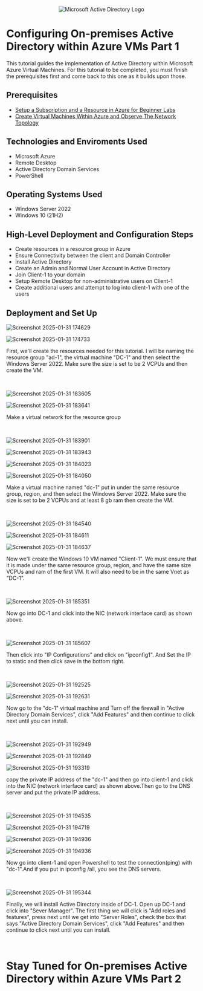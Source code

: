 <p align="center">
<img src="https://i.imgur.com/pU5A58S.png" alt="Microsoft Active Directory Logo"/>
</p>

<h1>Configuring On-premises Active Directory within Azure VMs Part 1</h1>
This tutorial guides the implementation of Active Directory within Microsoft Azure Virtual Machines. For this tutorial to be completed, you must finish the prerequisites first and come back to this one as it builds upon those.  <br />

<h2>Prerequisites</h2>

- [Setup a Subscription and a Resource in Azure for Beginner Labs](https://github.com/bvongpradith/setup-azure-sub-and-resource)
- [Create Virtual Machines Within Azure and Observe The Network Topology](https://github.com/bvongpradith/creating-azure-vm)

<h2>Technologies and Enviroments Used</h2>

- Microsoft Azure
- Remote Desktop
- Active Directory Domain Services
- PowerShell

<h2>Operating Systems Used </h2>

- Windows Server 2022
- Windows 10 (21H2)

<h2>High-Level Deployment and Configuration Steps</h2>

- Create resources in a resource group in Azure
- Ensure Connectivity between the client and Domain Controller
- Install Active Directory
- Create an Admin and Normal User Account in Active Directory
- Join Client-1 to your domain
- Setup Remote Desktop for non-administrative users on Client-1
- Create additional users and attempt to log into client-1 with one of the users

<h2>Deployment and Set Up</h2>

![Screenshot 2025-01-31 174629](https://github.com/user-attachments/assets/c5ab2be9-b483-4f83-b732-f51a22d2574a)

![Screenshot 2025-01-31 174733](https://github.com/user-attachments/assets/bed5eaa1-92c5-4c0b-8f13-635301ce3e2a)

<p>
First, we'll create the resources needed for this tutorial. I will be naming the resource group "ad-1", the virtual machine "DC-1" and then select the Windows Server 2022. Make sure the size is set to be 2 VCPUs and then create the VM.
</p>
<br />

![Screenshot 2025-01-31 183605](https://github.com/user-attachments/assets/efed5f5b-c607-4a15-aa05-c973ec759814)

![Screenshot 2025-01-31 183641](https://github.com/user-attachments/assets/d2ea1e88-8c85-41a0-9f48-b58df6150de9)

<p>
Make a virtual network for the resource group
</p>
<br />

![Screenshot 2025-01-31 183901](https://github.com/user-attachments/assets/074a82eb-b1ca-4b2b-9180-d9608b1e7349)

![Screenshot 2025-01-31 183943](https://github.com/user-attachments/assets/d6d94633-5b92-4ed8-a364-09afbe12720e)

![Screenshot 2025-01-31 184023](https://github.com/user-attachments/assets/b680c47f-ad77-4b9f-b2ba-af5e288567c6)

![Screenshot 2025-01-31 184050](https://github.com/user-attachments/assets/77ea4bac-0469-4e71-8aea-94ba3f386cc6)

<p>
Make a virtual machine named "dc-1" put in under the same resource group, region, and then select the Windows Server 2022. Make sure the size is set to be 2 VCPUs and at least 8 gb ram then create the VM.
</p>
<br />

![Screenshot 2025-01-31 184540](https://github.com/user-attachments/assets/613f3347-c58a-4057-97c1-7de281656ff9)

![Screenshot 2025-01-31 184611](https://github.com/user-attachments/assets/86a70676-ae38-40e4-a46d-6c4457aff039)

![Screenshot 2025-01-31 184637](https://github.com/user-attachments/assets/615c1524-adbe-4692-92c0-3e9d17b9788f)



<p>
Now we'll create the Windows 10 VM named "Client-1". We must ensure that it is made under the same resource group, region, and have the same size VCPUs and ram of the first VM. It will also need to be in the same Vnet as "DC-1".
</p>
<br />

![Screenshot 2025-01-31 185351](https://github.com/user-attachments/assets/37af0c7c-3110-40b1-83ed-4c8121ef3f27)

<p>
Now go into DC-1 and click into the NIC (network interface card) as shown above.
</p>
<br />

![Screenshot 2025-01-31 185607](https://github.com/user-attachments/assets/a87dad66-d705-4165-a760-8f26cdc04c73)

<p>
Then click into "IP Configurations" and click on "ipconfig1". And Set the IP to static and then click save in the bottom right.
</p>
<br />


![Screenshot 2025-01-31 192525](https://github.com/user-attachments/assets/21f8c0b2-ec7b-4a73-8feb-ee9504f42e5d)

![Screenshot 2025-01-31 192631](https://github.com/user-attachments/assets/0d8b0bbc-9aab-4b6d-bc29-a759661d53a6)

<p>
Now go to the "dc-1" virtual machine and Turn off the firewall in "Active Directory Domain Services", click "Add Features" and then continue to click next until you can install.
</p>
<br />

![Screenshot 2025-01-31 192949](https://github.com/user-attachments/assets/749cef13-d0a5-47b0-9a5b-7f9cbc0c37d5)

![Screenshot 2025-01-31 192849](https://github.com/user-attachments/assets/16b93d96-82c8-4686-91ca-60bcad1c3463)

![Screenshot 2025-01-31 193319](https://github.com/user-attachments/assets/9bd46602-4e18-43a5-8b9c-19b489c389db)

<p>
copy the private IP address of the "dc-1" and then go into client-1 and click into the NIC (network interface card) as shown above.Then go to the DNS server and put the private IP address.
</p>
<br />

![Screenshot 2025-01-31 194535](https://github.com/user-attachments/assets/be3bdf63-c83f-416d-8526-938975f1f557)

![Screenshot 2025-01-31 194719](https://github.com/user-attachments/assets/ab6ccab4-6285-4a84-9417-fc4b65d15ef2)

![Screenshot 2025-01-31 194936](https://github.com/user-attachments/assets/b4780da6-7f48-4004-ba33-1c104cdf70a7)

![Screenshot 2025-01-31 194936](https://github.com/user-attachments/assets/ecc60065-926c-4936-9b11-0610f61fd17c)

<p>
Now go into client-1 and open Powershell to test the connection(ping) with "dc-1".And if you put in ipconfig /all, you see the DNS servers.
</p>
<br />


![Screenshot 2025-01-31 195344](https://github.com/user-attachments/assets/d9a0dc9f-bc25-4c09-b651-96aece16a3f4)

<p>
Finally, we will install Active Directory inside of DC-1. Open up DC-1 and click into "Sever Manager". The first thing we will click is "Add roles and features", press next until we get into "Server Roles", check the box that says "Active Directory Domain Services", click "Add Features" and then continue to click next until you can install.
</p>
<br />

<h1>Stay Tuned for On-premises Active Directory within Azure VMs Part 2</h1>
